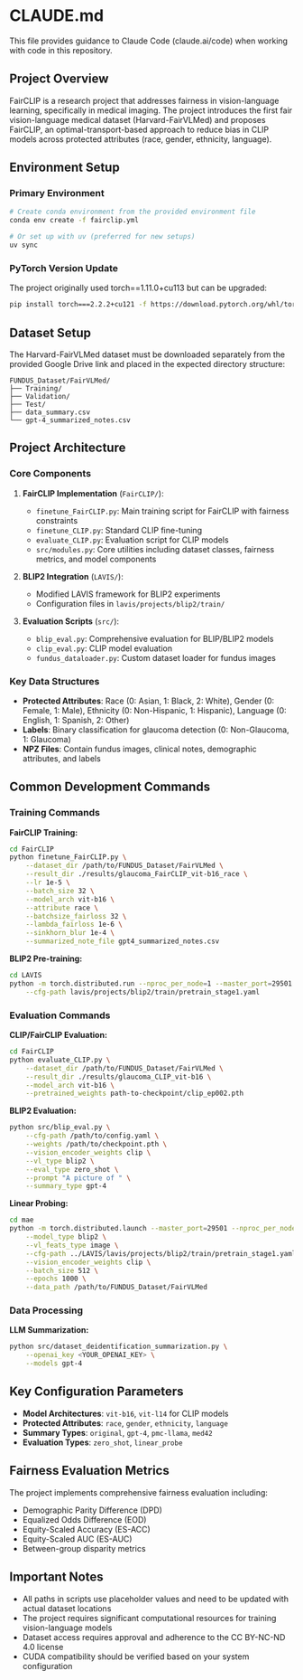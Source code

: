 # CLAUDE.md

This file provides guidance to Claude Code (claude.ai/code) when working with code in this repository.

## Project Overview

FairCLIP is a research project that addresses fairness in vision-language learning, specifically in medical imaging. The project introduces the first fair vision-language medical dataset (Harvard-FairVLMed) and proposes FairCLIP, an optimal-transport-based approach to reduce bias in CLIP models across protected attributes (race, gender, ethnicity, language).

## Environment Setup

### Primary Environment
```bash
# Create conda environment from the provided environment file
conda env create -f fairclip.yml

# Or set up with uv (preferred for new setups)
uv sync
```

### PyTorch Version Update
The project originally used torch==1.11.0+cu113 but can be upgraded:
```bash
pip install torch===2.2.2+cu121 -f https://download.pytorch.org/whl/torch_stable.html
```

## Dataset Setup

The Harvard-FairVLMed dataset must be downloaded separately from the provided Google Drive link and placed in the expected directory structure:
```
FUNDUS_Dataset/FairVLMed/
├── Training/
├── Validation/
├── Test/
├── data_summary.csv
└── gpt-4_summarized_notes.csv
```

## Project Architecture

### Core Components

1. **FairCLIP Implementation** (`FairCLIP/`):
   - `finetune_FairCLIP.py`: Main training script for FairCLIP with fairness constraints
   - `finetune_CLIP.py`: Standard CLIP fine-tuning 
   - `evaluate_CLIP.py`: Evaluation script for CLIP models
   - `src/modules.py`: Core utilities including dataset classes, fairness metrics, and model components

2. **BLIP2 Integration** (`LAVIS/`):
   - Modified LAVIS framework for BLIP2 experiments
   - Configuration files in `lavis/projects/blip2/train/`

3. **Evaluation Scripts** (`src/`):
   - `blip_eval.py`: Comprehensive evaluation for BLIP/BLIP2 models
   - `clip_eval.py`: CLIP model evaluation
   - `fundus_dataloader.py`: Custom dataset loader for fundus images

### Key Data Structures

- **Protected Attributes**: Race (0: Asian, 1: Black, 2: White), Gender (0: Female, 1: Male), Ethnicity (0: Non-Hispanic, 1: Hispanic), Language (0: English, 1: Spanish, 2: Other)
- **Labels**: Binary classification for glaucoma detection (0: Non-Glaucoma, 1: Glaucoma)
- **NPZ Files**: Contain fundus images, clinical notes, demographic attributes, and labels

## Common Development Commands

### Training Commands

**FairCLIP Training:**
```bash
cd FairCLIP
python finetune_FairCLIP.py \
    --dataset_dir /path/to/FUNDUS_Dataset/FairVLMed \
    --result_dir ./results/glaucoma_FairCLIP_vit-b16_race \
    --lr 1e-5 \
    --batch_size 32 \
    --model_arch vit-b16 \
    --attribute race \
    --batchsize_fairloss 32 \
    --lambda_fairloss 1e-6 \
    --sinkhorn_blur 1e-4 \
    --summarized_note_file gpt4_summarized_notes.csv
```

**BLIP2 Pre-training:**
```bash
cd LAVIS
python -m torch.distributed.run --nproc_per_node=1 --master_port=29501 train.py \
    --cfg-path lavis/projects/blip2/train/pretrain_stage1.yaml
```

### Evaluation Commands

**CLIP/FairCLIP Evaluation:**
```bash
cd FairCLIP
python evaluate_CLIP.py \
    --dataset_dir /path/to/FUNDUS_Dataset/FairVLMed \
    --result_dir ./results/glaucoma_CLIP_vit-b16 \
    --model_arch vit-b16 \
    --pretrained_weights path-to-checkpoint/clip_ep002.pth
```

**BLIP2 Evaluation:**
```bash
python src/blip_eval.py \
    --cfg-path /path/to/config.yaml \
    --weights /path/to/checkpoint.pth \
    --vision_encoder_weights clip \
    --vl_type blip2 \
    --eval_type zero_shot \
    --prompt "A picture of " \
    --summary_type gpt-4
```

**Linear Probing:**
```bash
cd mae
python -m torch.distributed.launch --master_port=29501 --nproc_per_node=1 main_linprobe.py \
    --model_type blip2 \
    --vl_feats_type image \
    --cfg-path ../LAVIS/lavis/projects/blip2/train/pretrain_stage1.yaml \
    --vision_encoder_weights clip \
    --batch_size 512 \
    --epochs 1000 \
    --data_path /path/to/FUNDUS_Dataset/FairVLMed
```

### Data Processing

**LLM Summarization:**
```bash
python src/dataset_deidentification_summarization.py \
    --openai_key <YOUR_OPENAI_KEY> \
    --models gpt-4
```

## Key Configuration Parameters

- **Model Architectures**: `vit-b16`, `vit-l14` for CLIP models
- **Protected Attributes**: `race`, `gender`, `ethnicity`, `language`
- **Summary Types**: `original`, `gpt-4`, `pmc-llama`, `med42`
- **Evaluation Types**: `zero_shot`, `linear_probe`

## Fairness Evaluation Metrics

The project implements comprehensive fairness evaluation including:
- Demographic Parity Difference (DPD)
- Equalized Odds Difference (EOD)
- Equity-Scaled Accuracy (ES-ACC)
- Equity-Scaled AUC (ES-AUC)
- Between-group disparity metrics

## Important Notes

- All paths in scripts use placeholder values and need to be updated with actual dataset locations
- The project requires significant computational resources for training vision-language models
- Dataset access requires approval and adherence to the CC BY-NC-ND 4.0 license
- CUDA compatibility should be verified based on your system configuration
